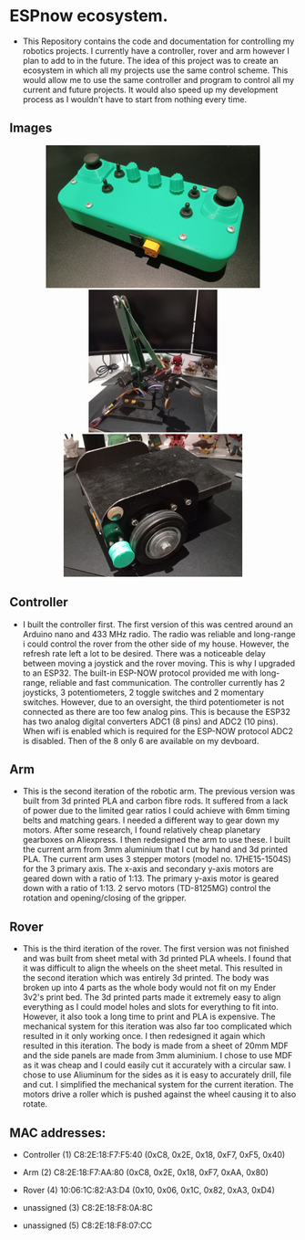 ESPnow ecosystem. 
=======
* This Repository contains the code and documentation for controlling my robotics projects. I currently have a controller, rover and arm however I plan to add to in the future. The idea of this project was to create an ecosystem in which all my projects use the same control scheme. This would allow me to use the same controller and program to control all my current and future projects. It would also speed up my development process as I wouldn't have to start from nothing every time. 

Images
-----------
<p align="center">
  <img src="assets/controller.png" alt="Image of Controller" height="250"/>
   <img src="assets/arm.png" alt="Image of Arm" height="250"  />
   <img src="assets/rover.png" alt="Image of Rover" height="250"  />
</p>
 
Controller
-----------
* I built the controller first. The first version of this was centred around an Arduino nano and 433 MHz radio. The radio was reliable and long-range i could control the rover from the other side of my house. However, the refresh rate left a lot to be desired. There was a noticeable delay between moving a joystick and the rover moving. This is why I upgraded to an ESP32. The built-in ESP-NOW protocol provided me with long-range, reliable and fast communication. The controller currently has 2 joysticks, 3 potentiometers, 2 toggle switches and 2 momentary switches. However, due to an oversight, the third potentiometer is not connected as there are too few analog pins. This is because the ESP32 has two analog digital converters ADC1 (8 pins) and ADC2 (10 pins). When wifi is enabled which is required for the ESP-NOW protocol ADC2 is disabled. Then of the 8 only 6 are available on my devboard. 

 Arm
-----------
* This is the second iteration of the robotic arm. The previous version was built from 3d printed PLA and carbon fibre rods. It suffered from a lack of power due to the limited gear ratios I could achieve with 6mm timing belts and matching gears. I needed a different way to gear down my motors. After some research, I found relatively cheap planetary gearboxes on Aliexpress. I then redesigned the arm to use these. I built the current arm from 3mm aluminium that I cut by hand and 3d printed PLA. The current arm uses 3 stepper motors (model no. 17HE15-1504S) for the 3 primary axis. The x-axis and secondary y-axis motors are geared down with a ratio of 1:13. The primary y-axis motor is geared down with a ratio of 1:13. 2 servo motors (TD-8125MG) control the rotation and opening/closing of the gripper. 

Rover
-----------
* This is the third iteration of the rover. The first version was not finished and was built from sheet metal with 3d printed PLA wheels. I found that it was difficult to align the wheels on the sheet metal. This resulted in the second iteration which was entirely 3d printed. The body was broken up into 4 parts as the whole body would not fit on my Ender 3v2's print bed. The 3d printed parts made it extremely easy to align everything as I could model holes and slots for everything to fit into. However, it also took a long time to print and PLA is expensive. The mechanical system for this iteration was also far too complicated which resulted in it only working once. I then redesigned it again which resulted in this iteration. The body is made from a sheet of 20mm MDF and the side panels are made from 3mm aluminium. I chose to use MDF as it was cheap and I could easily cut it accurately with a circular saw. I chose to use Aliuminum for the sides as it is easy to accurately drill, file and cut. I simplified the mechanical system for the current iteration. The motors drive a roller which is pushed against the wheel causing it to also rotate. 


MAC addresses:
-----------
* Controller (1) C8:2E:18:F7:F5:40    (0xC8, 0x2E, 0x18, 0xF7, 0xF5, 0x40)
* Arm        (2) C8:2E:18:F7:AA:80    (0xC8, 0x2E, 0x18, 0xF7, 0xAA, 0x80)
* Rover      (4) 10:06:1C:82:A3:D4    (0x10, 0x06, 0x1C, 0x82, 0xA3, 0xD4)

* unassigned (3) C8:2E:18:F8:0A:8C
* unassigned (5) C8:2E:18:F8:07:CC


